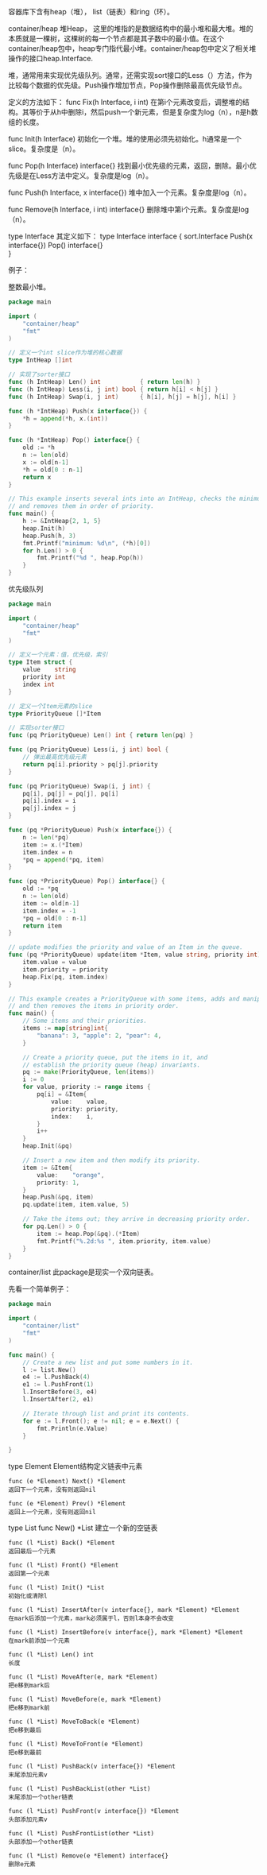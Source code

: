容器库下含有heap（堆）， list（链表）和ring（环）。

container/heap
堆Heap， 这里的堆指的是数据结构中的最小堆和最大堆。堆的本质就是一棵树，这棵树的每一个节点都是其子数中的最小值。在这个container/heap包中，heap专门指代最小堆。container/heap包中定义了相关堆操作的接口heap.Interface.

堆，通常用来实现优先级队列。通常，还需实现sort接口的Less（）方法，作为比较每个数据的优先级。Push操作增加节点，Pop操作删除最高优先级节点。

定义的方法如下：
func Fix(h Interface, i int)
在第i个元素改变后，调整堆的结构。其等价于从h中删除i，然后push一个新元素，但是复杂度为log（n），n是h数组的长度。

func Init(h Interface)
初始化一个堆。堆的使用必须先初始化。h通常是一个slice。复杂度是（n）。

func Pop(h Interface) interface{}
找到最小优先级的元素，返回，删除。最小优先级是在Less方法中定义。复杂度是log（n）。

func Push(h Interface, x interface{})
堆中加入一个元素。复杂度是log（n）。

func Remove(h Interface, i int) interface{}
删除堆中第i个元素。复杂度是log（n）。

type Interface
其定义如下：
type Interface interface {
        sort.Interface
        Push(x interface{}) 
        Pop() interface{}   
}

例子：

整数最小堆。
```go
package main

import (
	"container/heap"
	"fmt"
)

// 定义一个int slice作为堆的核心数据
type IntHeap []int

// 实现了sorter接口
func (h IntHeap) Len() int           { return len(h) }
func (h IntHeap) Less(i, j int) bool { return h[i] < h[j] }
func (h IntHeap) Swap(i, j int)      { h[i], h[j] = h[j], h[i] }

func (h *IntHeap) Push(x interface{}) {
	*h = append(*h, x.(int))
}

func (h *IntHeap) Pop() interface{} {
	old := *h
	n := len(old)
	x := old[n-1]
	*h = old[0 : n-1]
	return x
}

// This example inserts several ints into an IntHeap, checks the minimum,
// and removes them in order of priority.
func main() {
	h := &IntHeap{2, 1, 5}
	heap.Init(h)
	heap.Push(h, 3)
	fmt.Printf("minimum: %d\n", (*h)[0])
	for h.Len() > 0 {
		fmt.Printf("%d ", heap.Pop(h))
	}
}
```

优先级队列
```go
package main

import (
	"container/heap"
	"fmt"
)

// 定义一个元素：值，优先级，索引
type Item struct {
	value    string 
	priority int    
	index int 
}

// 定义一个Item元素的slice
type PriorityQueue []*Item

// 实现sorter接口
func (pq PriorityQueue) Len() int { return len(pq) }

func (pq PriorityQueue) Less(i, j int) bool {
	// 弹出最高优先级元素
	return pq[i].priority > pq[j].priority
}

func (pq PriorityQueue) Swap(i, j int) {
	pq[i], pq[j] = pq[j], pq[i]
	pq[i].index = i
	pq[j].index = j
}

func (pq *PriorityQueue) Push(x interface{}) {
	n := len(*pq)
	item := x.(*Item)
	item.index = n
	*pq = append(*pq, item)
}

func (pq *PriorityQueue) Pop() interface{} {
	old := *pq
	n := len(old)
	item := old[n-1]
	item.index = -1 
	*pq = old[0 : n-1]
	return item
}

// update modifies the priority and value of an Item in the queue.
func (pq *PriorityQueue) update(item *Item, value string, priority int) {
	item.value = value
	item.priority = priority
	heap.Fix(pq, item.index)
}

// This example creates a PriorityQueue with some items, adds and manipulates an item,
// and then removes the items in priority order.
func main() {
	// Some items and their priorities.
	items := map[string]int{
		"banana": 3, "apple": 2, "pear": 4,
	}

	// Create a priority queue, put the items in it, and
	// establish the priority queue (heap) invariants.
	pq := make(PriorityQueue, len(items))
	i := 0
	for value, priority := range items {
		pq[i] = &Item{
			value:    value,
			priority: priority,
			index:    i,
		}
		i++
	}
	heap.Init(&pq)

	// Insert a new item and then modify its priority.
	item := &Item{
		value:    "orange",
		priority: 1,
	}
	heap.Push(&pq, item)
	pq.update(item, item.value, 5)

	// Take the items out; they arrive in decreasing priority order.
	for pq.Len() > 0 {
		item := heap.Pop(&pq).(*Item)
		fmt.Printf("%.2d:%s ", item.priority, item.value)
	}
}
```

container/list
此package是现实一个双向链表。

先看一个简单例子：
```go
package main

import (
	"container/list"
	"fmt"
)

func main() {
	// Create a new list and put some numbers in it.
	l := list.New()
	e4 := l.PushBack(4)
	e1 := l.PushFront(1)
	l.InsertBefore(3, e4)
	l.InsertAfter(2, e1)

	// Iterate through list and print its contents.
	for e := l.Front(); e != nil; e = e.Next() {
		fmt.Println(e.Value)
	}

}
```


type Element
	Element结构定义链表中元素

    func (e *Element) Next() *Element
    返回下一个元素，没有则返回nil

    func (e *Element) Prev() *Element
	返回上一个元素，没有则返回nil

type List
    func New() *List
    建立一个新的空链表

    func (l *List) Back() *Element
    返回最后一个元素

    func (l *List) Front() *Element
    返回第一个元素

    func (l *List) Init() *List
    初始化或清除l

    func (l *List) InsertAfter(v interface{}, mark *Element) *Element
    在mark后添加一个元素，mark必须属于l，否则l本身不会改变

    func (l *List) InsertBefore(v interface{}, mark *Element) *Element
    在mark前添加一个元素

    func (l *List) Len() int
    长度

    func (l *List) MoveAfter(e, mark *Element)
    把e移到mark后

    func (l *List) MoveBefore(e, mark *Element)
	把e移到mark前

    func (l *List) MoveToBack(e *Element)
    把e移到最后

    func (l *List) MoveToFront(e *Element)
    把e移到最前

    func (l *List) PushBack(v interface{}) *Element
    末尾添加元素v

    func (l *List) PushBackList(other *List)
    末尾添加一个other链表

    func (l *List) PushFront(v interface{}) *Element
    头部添加元素v

    func (l *List) PushFrontList(other *List)
    头部添加一个other链表

    func (l *List) Remove(e *Element) interface{}
    删除e元素